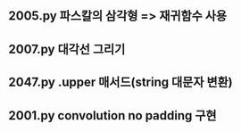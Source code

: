 ## 2005.py 파스칼의 삼각형 => 재귀함수 사용

## 2007.py 대각선 그리기

## 2047.py .upper 매서드(string 대문자 변환)

## 2001.py convolution no padding 구현